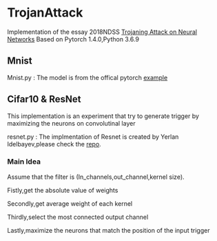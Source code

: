 # TrojanAttack
Implementation of the essay 2018NDSS [Trojaning Attack on Neural Networks](https://docs.lib.purdue.edu/cgi/viewcontent.cgi?article=2782&context=cstech) 
Based on Pytorch 1.4.0,Python 3.6.9
## Mnist
Mnist.py : The model is from the offical pytorch [example](https://github.com/pytorch/examples/tree/master/mnist)
## Cifar10 & ResNet
This implementation is an experiment that try to generate trigger by maximizing the neurons on convolutinal layer

resnet.py : The implmentation of Resnet is created by Yerlan Idelbayev,please check the [repo](https://github.com/akamaster/pytorch_resnet_cifar10).
### Main Idea
Assume that the filter is (In_channels,out_channel,kernel size).

Fistly,get the absolute value of weights

Secondly,get average weight of each kernel

Thirdly,select the most connected output channel

Lastly,maximize the neurons that match the position of the input trigger

